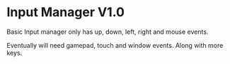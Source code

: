 # Input Manager V1.0

Basic Input manager only has up, down, left, right and mouse events.

Eventually will need gamepad, touch and window events. Along with more keys.
